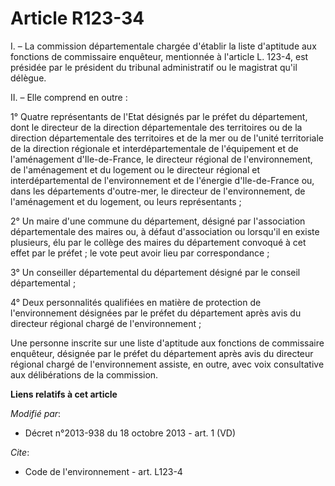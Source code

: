 # Article R123-34

I. – La commission départementale chargée d'établir la liste d'aptitude aux fonctions de commissaire enquêteur, mentionnée à
l'article L. 123-4, est présidée par le président du tribunal administratif ou le magistrat qu'il délègue.

II. – Elle comprend en outre :

1° Quatre représentants de l'Etat désignés par le préfet du département, dont le directeur de la direction départementale des
territoires ou de la direction départementale des territoires et de la mer ou de l'unité territoriale de la direction
régionale et interdépartementale de l'équipement et de l'aménagement d'Ile-de-France, le directeur régional de
l'environnement, de l'aménagement et du logement ou le directeur régional et interdépartemental de l'environnement et de
l'énergie d'Ile-de-France ou, dans les départements d'outre-mer, le directeur de l'environnement, de l'aménagement et du
logement, ou leurs représentants ;

2° Un maire d'une commune du département, désigné par l'association départementale des maires ou, à défaut d'association ou
lorsqu'il en existe plusieurs, élu par le collège des maires du département convoqué à cet effet par le préfet ; le vote peut
avoir lieu par correspondance ;

3° Un conseiller départemental du département désigné par le conseil départemental ;

4° Deux personnalités qualifiées en matière de protection de l'environnement désignées par le préfet du département après
avis du directeur régional chargé de l'environnement ;

Une personne inscrite sur une liste d'aptitude aux fonctions de commissaire enquêteur, désignée par le préfet du département
après avis du directeur régional chargé de l'environnement assiste, en outre, avec voix consultative aux délibérations de la
commission.

**Liens relatifs à cet article**

_Modifié par_:

  - Décret n°2013-938 du 18 octobre 2013 - art. 1 (VD)

_Cite_:

  - Code de l'environnement - art. L123-4
